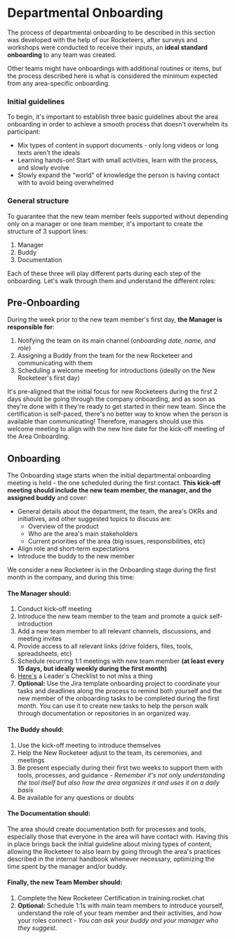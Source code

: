# Departmental Onboarding

The process of departmental onboarding to be described in this section was developed with the help of our Rocketeers, after surveys and workshops were conducted to receive their inputs, an **ideal standard onboarding** to any team was created.

Other teams might have onboardings with additional routines or items, but the process described here is what is considered the minimum expected from any area-specific onboarding.

### Initial guidelines

To begin, it's important to establish three basic guidelines about the area onboarding in order to achieve a smooth process that doesn't overwhelm its participant:

* Mix types of content in support documents - only long videos or long texts aren't the ideals
* Learning hands-on! Start with small activities, learn with the process, and slowly evolve
* Slowly expand the “world” of knowledge the person is having contact with to avoid being overwhelmed

### General structure

To guarantee that the new team member feels supported without depending only on a manager or one team member, it's important to create the structure of 3 support lines:

1. Manager
2. Buddy
3. Documentation

Each of these three will play different parts during each step of the onboarding. Let's walk through them and understand the different roles:

## Pre-Onboarding

During the week prior to the new team member's first day, **the Manager is responsible for**:

1. Notifying the team on its main channel (_onboarding date, name, and role_)
2. Assigning a Buddy from the team for the new Rocketeer and communicating with them
3. Scheduling a welcome meeting for introductions (ideally on the New Rocketeer's first day)

It's pre-aligned that the initial focus for new Rocketeers during the first 2 days should be going through the company onboarding, and as soon as they're done with it they're ready to get started in their new team. Since the certification is self-paced, there's no better way to know when the person is available than communicating! Therefore, managers should use this welcome meeting to align with the new hire date for the kick-off meeting of the Area Onboarding.&#x20;

## Onboarding

The Onboarding stage starts when the initial departmental onboarding meeting is held - the one scheduled during the first contact. **This kick-off meeting should include the new team member, the manager, and the assigned buddy** and cover:

* General details about the department, the team, the area's OKRs and initiatives, and other suggested topics to discuss are:
  * Overview of the product
  * Who are the area's main stakeholders
  * Current priorities of the area (big issues, responsibilities, etc)
* Align role and short-term expectations
* Introduce the buddy to the new member&#x20;

We consider a new Rocketeer is in the Onboarding stage during the first month in the company, and during this time:

#### The Manager should:

1. Conduct kick-off meeting&#x20;
2. Introduce the new team member to the team and promote a quick self-introduction
3. Add a new team member to all relevant channels, discussions, and meeting invites
4. Provide access to all relevant links (drive folders, files, tools, spreadsheets, etc)
5. Schedule recurring 1:1 meetings with new team member **(at least every 15 days, but ideally weekly during the first month)**
6. [Here´s](https://docs.google.com/presentation/d/1fWg1roczPgTqeuSjCWNdUj7nvAsRmZ7aL962UwMlFC8/edit#slide=id.ge5371f3319\_0\_0) a Leader´s Checklist to not miss a thing
7. **Optional:** Use the Jira template onboarding project to coordinate your tasks and deadlines along the process to remind both yourself and the new member of the onboarding tasks to be completed during the first month. You can use it to create new tasks to help the person walk through documentation or repositories in an organized way.

#### The Buddy should:

1. Use the kick-off meeting to introduce themselves
2. Help the New Rocketeer adjust to the team, its ceremonies, and meetings
3. Be present especially during their first two weeks to support them with tools, processes, and guidance - _Remember it's not only understanding the tool itself but also how the area organizes it and uses it on a daily basis_
4. Be available for any questions or doubts

#### The Documentation should:

The area should create documentation both for processes and tools, especially those that everyone in the area will have contact with. Having this in place brings back the initial guideline about mixing types of content, allowing the Rocketeer to also learn by going through the area's practices described in the internal handbook whenever necessary, optimizing the time spent by the manager and/or buddy.  &#x20;

#### Finally, the new Team Member should:

1. Complete the New Rocketeer Certification in training.rocket.chat
2. **Optional:** Schedule 1:1s with main team members to introduce yourself, understand the role of your team member and their activities, and how your roles connect - _You can ask your buddy and your manager who they suggest._
